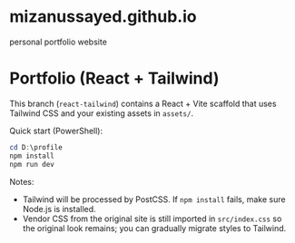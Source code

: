 # mizanussayed.github.io
personal portfolio website

# Portfolio (React + Tailwind)

This branch (`react-tailwind`) contains a React + Vite scaffold that uses Tailwind CSS and your existing assets in `assets/`.

Quick start (PowerShell):

```powershell
cd D:\profile
npm install
npm run dev
```

Notes:
- Tailwind will be processed by PostCSS. If `npm install` fails, make sure Node.js is installed.
- Vendor CSS from the original site is still imported in `src/index.css` so the original look remains; you can gradually migrate styles to Tailwind.
